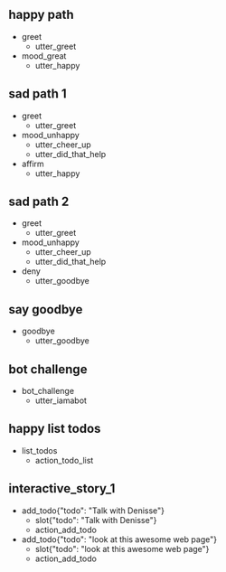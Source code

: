 ## happy path
* greet
  - utter_greet
* mood_great
  - utter_happy

## sad path 1
* greet
  - utter_greet
* mood_unhappy
  - utter_cheer_up
  - utter_did_that_help
* affirm
  - utter_happy

## sad path 2
* greet
  - utter_greet
* mood_unhappy
  - utter_cheer_up
  - utter_did_that_help
* deny
  - utter_goodbye

## say goodbye
* goodbye
  - utter_goodbye

## bot challenge
* bot_challenge
  - utter_iamabot

## happy list todos
* list_todos
  - action_todo_list
  
## interactive_story_1
* add_todo{"todo": "Talk with Denisse"}
    - slot{"todo": "Talk with Denisse"}
    - action_add_todo
* add_todo{"todo": "look at this awesome web page"}
    - slot{"todo": "look at this awesome web page"}
    - action_add_todo
